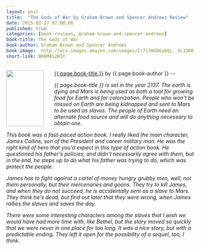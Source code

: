 ```yaml
---
layout: post
title:  "The Gods of War by Graham Brown and Spencer Andrews Review"
date: 2015-02-17 07:00:00
published: true
categories: [book-reviews, graham-brown-and-spencer-andrews]
book-title: The Gods of War
book-author: Graham Brown and Spencer Andrews
book-image:  http://ecx.images-amazon.com/images/I/717mGDGy6QL._SL1500_.jpg
short-link: B00M4S2WIY
---
```


<img src="{{ page.book-image }}"  align="left" style="width:100%; height:100%; max-width:100px; max-height:150px; padding-right:25px;" />
<a href="http://amzn.com/{{ page.short-link }}" target="_blank"> {{ page.book-title }}</a> by {{ page.book-author }} -- <i class="fa fa-star"></i><i class="fa fa-star"></i><i class="fa fa-star"><i class="fa fa-star-o"></i><i class="fa fa-star-o"></i>

{{ page.book-title }} is set in the year 2137. The earth is dying and Mars is being used as both a tool for growing food for Earth and for colonization. People who won't be missed on Earth are being kidnapped and sent to Mars to be used as slaves. The people of Earth need an alternate food source and will do anything necessary to obtain one.
<!--more-->

This book was a fast-paced action book. I really liked the main character, James Collins, son of the President and career military man. He was the right kind of hero that you'd expect in this type of action book. He questioned his father's policies, and didn't necessarily agree with them, but in the end, he steps up to do what his father was trying to do, which was protect the people.

James has to fight against a cartel of money hungry grubby men, well, not them personally, but their mercenaries and goons. They try to kill James, and when they do not succeed, he is accidentally sent as a slave to Mars. They think he's dead, but find out later that they were wrong, when James rallies the slaves and saves the day.

There were some interesting characters among the slaves that I wish we would have had more time with, like Bethel, but the story moved so quickly that we were never in one place for too long. It was a nice story, but with a predictable ending. They left it open for the possibility of a sequel, too, I think.
